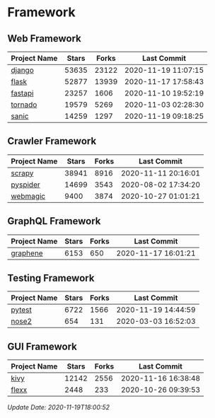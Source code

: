 # Framework

## Web Framework
| Project Name | Stars | Forks | Last Commit |
| ------------ | ----- | ----- | ----------- |
| [django](https://github.com/django/django) | 53635 | 23122 | 2020-11-19 11:07:15 |
| [flask](https://github.com/pallets/flask) | 52877 | 13939 | 2020-11-17 17:58:43 |
| [fastapi](https://github.com/tiangolo/fastapi) | 23257 | 1606 | 2020-11-10 19:52:19 |
| [tornado](https://github.com/tornadoweb/tornado) | 19579 | 5269 | 2020-11-03 02:28:30 |
| [sanic](https://github.com/huge-success/sanic) | 14259 | 1297 | 2020-11-19 09:18:25 |

## Crawler Framework
| Project Name | Stars | Forks | Last Commit |
| ------------ | ----- | ----- | ----------- |
| [scrapy](https://github.com/scrapy/scrapy) | 38941 | 8916 | 2020-11-11 20:16:01 |
| [pyspider](https://github.com/binux/pyspider) | 14699 | 3543 | 2020-08-02 17:34:20 |
| [webmagic](https://github.com/code4craft/webmagic) | 9400 | 3874 | 2020-10-27 01:01:21 |

## GraphQL Framework
| Project Name | Stars | Forks | Last Commit |
| ------------ | ----- | ----- | ----------- |
| [graphene](https://github.com/graphql-python/graphene) | 6153 | 650 | 2020-11-17 16:01:21 |

## Testing Framework
| Project Name | Stars | Forks | Last Commit |
| ------------ | ----- | ----- | ----------- |
| [pytest](https://github.com/pytest-dev/pytest) | 6722 | 1566 | 2020-11-19 14:44:59 |
| [nose2](https://github.com/nose-devs/nose2) | 654 | 131 | 2020-03-03 16:52:03 |

## GUI Framework
| Project Name | Stars | Forks | Last Commit |
| ------------ | ----- | ----- | ----------- |
| [kivy](https://github.com/kivy/kivy) | 12142 | 2556 | 2020-11-16 16:38:48 |
| [flexx](https://github.com/flexxui/flexx) | 2448 | 233 | 2020-10-26 09:39:53 |

*Update Date: 2020-11-19T18:00:52*